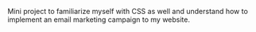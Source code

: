 Mini project to familiarize myself with CSS as well and understand how to implement an email marketing campaign to my website. 
